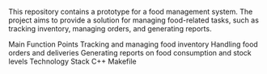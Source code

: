 This repository contains a prototype for a food management system. The project aims to provide a solution for managing food-related tasks, such as tracking inventory, managing orders, and generating reports.

Main Function Points
Tracking and managing food inventory
Handling food orders and deliveries
Generating reports on food consumption and stock levels
Technology Stack
C++
Makefile
